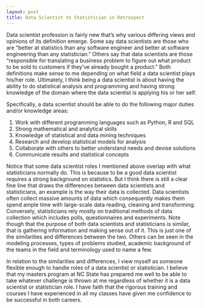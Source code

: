 ```yaml
---
layout: post
title: Data Scientist Vs Statistician in Retrospect
---
```


  Data scientist profession is fairly new that’s why various differing views and opinions of its definition emerge. Some say data scientists are those who are “better at statistics than any software engineer and better at software engineering than any statistician.” Others say that data scientists are those “responsible for translating a business problem to figure out what product to be sold to customers if they’ve already bought a product.” Both definitions make sense to me depending on what field a data scientist plays his/her role. Ultimately, I think being a data scientist is about having the ability to do statistical analysis and programming and having strong knowledge of the domain where the data scientist is applying his or her self.

Specifically, a data scientist should be able to do the following major duties and/or knowledge areas:
1. Work with different programming languages such as Python, R and SQL
2. Strong mathematical and analytical skills
3. Knowledge of statistical and data mining techniques
4. Research and develop statistical models for analysis
5. Collaborate with others to better understand needs and devise solutions
6. Communicate results and statistical concepts

  Notice that some data scientist roles I mentioned above overlap with what statisticians normally do. This is because to be a good data scientist requires a strong background on statistics. But I think there is still a clear fine line that draws the differences between data scientists and statisticians, an example is the way their data is collected. Data scientists often collect massive amounts of data which consequently makes them spend ample time with large-scale data reading, cleaning and transforming. Conversely, statisticians rely mostly on traditional methods of data collection which includes polls, questionnaires and experiments. Note though that the purpose of both data scientists and statisticians is similar, that is gathering information and making sense out of it. This is just one of the similarities and differences between the two. Others can be seen in the modeling processes, types of problems studied, academic background of the teams in the field and terminology used to name a few. 

  In relation to the similarities and differences, I view myself as someone flexible enough to handle roles of a data scientist or statistician. I believe that my masters program at NC State has prepared me well to be able to take whatever challenge is thrown at me regardless of whether it is a data scientist or statistician role. I have faith that the rigorous training and courses I have experienced in all my classes have given me confidence to be successful in both careers. 


